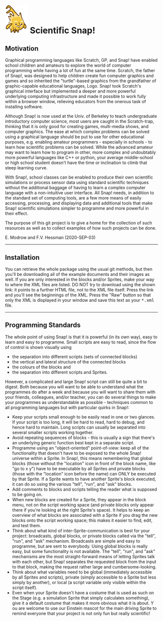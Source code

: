 # <img alt="scientific-snap icon" src="./images/einstein_snap.png" width="75"/> Scientific Snap!

## Motivation

Graphical programming languages like Scratch, GP, and Snap! have enabled school children and amateurs to explore the world of computer programming while having a lot of fun at the same time. Scratch, the father of Snap!, was designed to help children create fun computer graphics and games and so inherited the "turtle"-based graphics from the grandfather of graphic-capable educational languages, Logo. Snap! took Scratch's graphical interface but implemented a deeper and more powerful underlying computing infrastructure and made it possible to work fully within a browser window, relieving educators from the onerous task of installing software.

Although Snap! is now used at the Univ. of Berkeley to teach undergraduate introductory computer science, most users are caught in the Scratch-trap, thinking that it is only good for creating games, multi-media shows, and computer graphics.  The ease at which complex problems can be solved using a graphical language should be put to use for other educational purposes, e.g. enabling amateur programmers - especially in schools - to learn how scientific problems can be solved.  While the advanced amateur may want to learn how to program in other, more complex and undoubtably more powerful languages like C++ or python, your average middle-school or high school student doesn't have the time or inclination to climb that steep learning curve.

With Snap!, school classes can be enabled to produce their own scientific simulations or process sensor data using standard scientific techniques without the additional baggage of having to learn a complex computer language with a non-intuitive user interface. All Snap! needs, in addition to the standard set of computing tools, are a few more means of easily accessing, processing, and displaying data and additional tools that make Snap! scientific simulations simpler to programme and more powerful in their effect.

The purpose of this git project is to give a home for the collection of such resources as well as to collect examples of how such projects can be done.

E. Modrow and F.V. Hessman (2020-SEP-03)

---

## Installation

You can retrieve the whole package using the usual git methods, but then you'll be downloading all of the example documents and their images as well.  If you are only interested in the blocks and/or Sprites, make your way to where the XML files are listed.  DO NOT try to download using the shown link: it points to a further HTML file, not to the XML file itself.  Press the link and you'll see the beginnings of the XML.  Press the "Raw" button so that only the XML is displayed in your window and save this text as your <tt>\*.xml</tt> file.

---

## Programming Standards

The whole point of using Snap! is that it is powerful (in its own way), easy to learn and easy to programme. Small scripts are easy to read, since the flow of control is shown visually using
- the separation into different scripts (sets of connected blocks)
- the vertical and lateral structure of the connected blocks
- the colours of the blocks and
- the separation into different scripts and Sprites.

However, a complicated and large Snap! script can still be quite a bit to digest.  Both because you will want to be able to understand what the programmes do after a week and because you will want to share them with your friends, colleagues, and/or teacher, you can do several things to make your programmes as understandable as possible - techniques common to all programming languages but with particular quirks in Snap!:
- Keep your scripts small enough to be easily read in one or two glances. If your script is too long, it will be hard to read, hard to debug, and hence hard to maintain.  Long scripts can usually be separated into several smaller scripts working together.
- Avoid repeating sequences of blocks - this is usually a sign that there's an underlying generic function best kept in a separate script.
- Programme using an "object-oriented" point-of-view: keep all of the functionality that doesn't have to be exposed to the whole Snap! universe within a Sprite.  In Snap!, this means remembering that global blocks (those without the "location" icon in front of the block name, like "go to x y") have to be executable by all Sprites and private blocks (those with the "location" icon before the name) can ONLY be executed by that Sprite.  If a Sprite wants to have another Sprite's block executed, it can do so using the various "tell", "run", and "ask" blocks.
- Add comments to blocks and scripts telling the reader what is supposed to be going on.
- When new blocks are created for a Sprite, they appear in the block menu, not on the script working space (and private blocks only appear there if you're looking at the right Sprite's space). It helps to keep an overview of what blocks are associated with a Sprite if you drag the new blocks onto the script working space; this makes it easier to find, edit, and test them.
- Think about what kind of inter-Sprite-communication is best for your project: broadcasts, global blocks, or private blocks called via the "tell", "run", and "ask" mechanism.  Broadcasts are simple and easy to programme, but are sent to everybody.  Using global blocks is really easy, but some functionality is not available.  The "tell", "run", and "ask" mechanisms are the most straight-forward means of letting Sprites talk with each other, but Snap! separates the requested block from the input to that block, making the request rather large and cumbersome-looking.
- Think about what variables need to be global (immediately accessible by all Sprites and scripts), private (simply accessible to a Sprite but less simply by another), or local (a script variable only visible within the script itself).
- Even when your Sprite doesn't have a costume that is used as such on the Stage (e.g. a simulation Sprite that simply calculates something), give it a default costume that makes it more obvious what it is about.  Y ou are welcome to use our Einstein mascot for the main driving Sprite to remind everyone that your project is not only fun but really scientific! 
